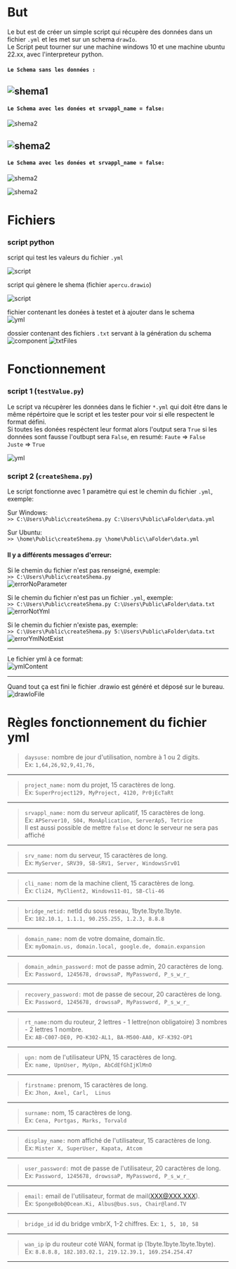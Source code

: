 # But
Le but est de créer un simple script qui récupère des données dans un fichier `.yml` et les met sur un schema `drawIo`.  
Le Script peut tourner sur une machine windows 10 et une machine ubuntu 22.xx, avec l'interpreteur python.

#### `Le Schema sans les données :`
![shema1](imageForReadMe/aprecu1.png)
---

#### `Le Schema avec les donées et srvappl_name = false:`  

![shema2](imageForReadMe/srvapplFalse.png)  

![shema2](imageForReadMe/aprecu2.png)
---

#### `Le Schema avec les donées et srvappl_name = false:`  

![shema2](imageForReadMe/srvapplData.png)  

![shema2](imageForReadMe/aprecu3.png)

# Fichiers

### script python  
script qui test les valeurs du fichier `.yml`

![script](imageForReadMe/scriptTest.png)

script qui gènere le shema (fichier `apercu.drawio`)

![script](imageForReadMe/script.png)

fichier contenant les donées à testet et à ajouter dans le schema  
![yml](imageForReadMe/yml.png)

dossier contenant des fichiers `.txt` servant à la génération du schema  
![component](imageForReadMe/component.png)
![txtFiles](imageForReadMe/txtFiles.png)
# Fonctionnement

### script 1 (`testValue.py`)

Le script va récupèrer les données dans le fichier `*.yml` qui doit être dans le même répértoire que le script et les tester pour voir si elle respectent le format défini.  
Si toutes les donées respéctent leur format alors l'output sera `True` si les données sont fausse l'outbupt sera `False`, en resumé:
`Faute` => `False`  
`Juste` => `True`

![yml](imageForReadMe/yml.png)

### script 2 (`createShema.py`)

Le script fonctionne avec 1 paramètre qui est le chemin du fichier `.yml`, exemple:

Sur Windows:  
`>> C:\Users\Public\createShema.py C:\Users\Public\aFolder\data.yml`

Sur Ubuntu:  
`>> \home\Public\createShema.py \home\Public\\aFolder\data.yml`

#### Il y a différents messages d'erreur:

 Si le chemin du fichier n'est pas renseigné, exemple:  
`>> C:\Users\Public\createShema.py`  
![errorNoParameter](imageForReadMe/errorNoParameter.png)  


Si le chemin du fichier n'est pas un fichier `.yml`, exemple:  
`>> C:\Users\Public\createShema.py C:\Users\Public\aFolder\data.txt`   
![errorNotYml](imageForReadMe/errorNotYml.png)

Si le chemin du fichier n'existe pas, exemple:  
`>> C:\Users\Public\createShema.py 5:\Users\Public\aFolder\data.txt`   
![errorYmlNotExist](imageForReadMe/errorYmlNotExist.png)

---

Le fichier yml à ce format:  
![ymlContent](imageForReadMe/ymlContent.png)

---

Quand tout ça est fini le fichier .drawio est généré et déposé sur le bureau.  
![drawIoFile](imageForReadMe/drawIoFile.png)

# Règles fonctionnement du fichier yml

>`daysuse:` nombre de jour d'utilisation, nombre à 1 ou 2 digits.  
Ex: `1,64,26,92,9,41,76,`
---

>`project_name:` nom du projet, 15 caractères de long.  
Ex: `SuperProject129, MyProject, 4120, Pr0jEcTaRt`  
---

>`srvappl_name:` nom du serveur aplicatif, 15 caractères de long.  
Ex: `APServer10, S04, MonAplication, ServerAp5, Tetrice`  
Il est aussi possible de mettre `false` et donc le serveur ne sera pas affiché
---

>`srv_name:` nom du serveur, 15 caractères de long.  
Ex: `MyServer, SRV39, SB-SRV1, Server, WindowsSrv01`
---

>`cli_name:` nom de la machine client, 15 caractères de long.     
Ex: `Cli24, MyClient2, Windows11-01, SB-Cli-46`
---

>`bridge_netid:` netId du sous reseau, 1byte.1byte.1byte.   
Ex: `182.10.1, 1.1.1, 90.255.255, 1.2.3, 8.8.8`
---

>`domain_name:` nom de votre domaine, domain.tlc.    
Ex: `myDomain.us, domain.local, google.de, domain.expansion` 
---

>`domain_admin_password:` mot de passe admin, 20 caractères de long.    
Ex: `Password, 1245678, drowssaP, MyPassword, P_s_w_r_` 
---

>`recovery_password:` mot de passe de secour, 20 caractères de long.    
Ex: `Password, 1245678, drowssaP, MyPassword, P_s_w_r_` 
---

>`rt_name:`nom du routeur, 2 lettres - 1 lettre(non obligatoire) 3 nombres - 2 lettres 1 nombre.   
Ex: `AB-C007-DE0, PO-K302-AL1, BA-M500-AA0, KF-K392-OP1` 
---

>`upn:` nom de l'utilisateur UPN, 15 caractères de long.    
Ex: `name, UpnUser, MyUpn, AbCdEfGhIjKlMnO` 
---

>`firstname:` prenom, 15 caractères de long.     
Ex: `Jhon, Axel, Carl,  Linus` 
---

>`surname:` nom, 15 caractères de long.     
Ex: `Cena, Portgas, Marks, Torvald` 
---

>`display_name:` nom affiché de l'utilisateur, 15 caractères de long.     
Ex: `Mister X, SuperUser, Kapata, Atcom ` 
---

>`user_password:` mot de passe de l'utilisateur, 20 caractères de long.      
Ex: `Password, 1245678, drowssaP, MyPassword, P_s_w_r_` 
---

>`email:` email de l'utilisateur, format de mail(XXX@XXX.XXX).   
Ex: `SpongeBob@Ocean.Ki, Albus@bus.sus, Chair@land.TV` 
---

>`bridge_id` id du bridge vmbrX, 1-2 chiffres.
Ex: `1, 5, 10, 58` 
---
 
>`wan_ip` ip du routeur coté WAN, format ip (1byte.1byte.1byte.1byte).   
Ex: `8.8.8.8, 182.103.02.1, 219.12.39.1, 169.254.254.47` 
---